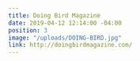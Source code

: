 ```yaml
---
title: Doing Bird Magazine
date: 2019-04-12 12:14:00 -04:00
position: 3
image: "/uploads/DOING-BIRD.jpg"
link: http://doingbirdmagazine.com/
---
```


